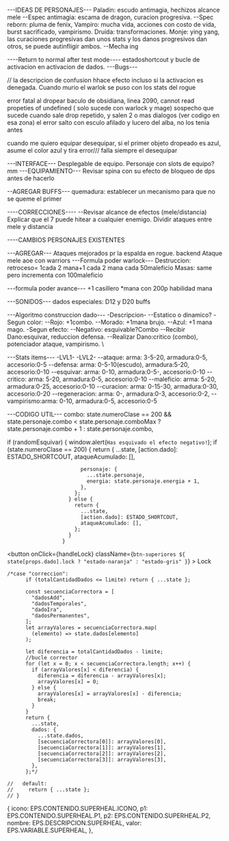---IDEAS DE PERSONAJES---
Paladin: escudo antimagia, hechizos alcance mele
--Espec antimagia: escama de dragon, curacion progresiva.
--Spec reborn: pluma de fenix,
Vampiro: mucha vida, acciones con costo de vida, burst sacrificado, vampirismo.
Druida: transformaciones.
Monje: ying yang, las curaciones progresivas dan unos stats y los danos progresivos dan otros, se puede autinfligir ambos.
--Mecha ing

----Return to normal after test mode----
estadoshortcout y bucle de activacion en activacion de dados.
---Bugs---

// la descripcion de confusion hhace efecto incluso si la activacion es denegada.
Cuando murio el warlok se puso con los stats del rogue

error fatal al dropear baculo de obsidiana, linea 2090, cannot read propeties of undefined ( solo sucede con warlock y mage)
sospecho que sucede cuando sale drop repetido, y salen 2 o mas dialogos (ver codigo en esa zona)
el error salto con esculo afilado y lucero del alba, no los tenia antes

cuando me quiero equipar desequipar, si el primer objeto dropeado es azul, asume el color azul y tira error/// falla siempre el desequipar

---INTERFACE---
Desplegable de equipo.
Personaje con slots de equipo? mm
---EQUIPAMIENTO---
Revisar spina con su efecto de bloqueo de dps antes de hacerlo

--AGREGAR BUFFS---
quemadura: establecer un mecanismo para que no se queme el primer

----CORRECCIONES----
--Revisar alcance de efectos (mele/distancia)
Explicar que el 7 puede hitear a cualquier enemigo.
Dividir ataques entre mele y distancia

----CAMBIOS PERSONAJES EXISTENTES

---AGREGAR---
Ataques mejorados pr la espalda en rogue. backend
Ataque mele aoe con warriors
---Formula poder warlock---
Destruccion: retroceso= 1cada 2 mana+1 cada 2 mana cada 50maleficio
Masas: same pero incrementa con 100maleficio

---formula poder avance--- +1 casillero \*mana con 200p habilidad
mana

---SONIDOS---
dados especiales: D12 y D20
buffs

---Algoritmo construccion dado---
-Descripcion-
--Estatico o dinamico?
-Segun color:
--Rojo: +1combo.
--Morado: +1mana brujo.
--Azul: +1 mana mago.
-Segun efecto:
--Negativo: esquivable?Combo
--Recibir Dano:esquivar, reduccion defensa.
--Realizar Dano:critico (combo), potenciador ataque, vampirismo.
\

---Stats items---
-LVL1-
-LVL2-
--ataque: arma: 3-5-20, armadura:0-5, accesorio:0-5
--defensa: arma: 0-5-10(escudo), armadura:5-20, accesorio:0-10
--esquivar: arma: 0-10, armadura:0-5-, accesorio:0-10
--critico: arma: 5-20, armadura:0-5, accesorio:0-10
--maleficio: arma: 5-20, armadura:0-25, accesorio:0-10
--curacion: arma: 0-15-30, armadura:0-30, accesorio:0-20
--regeneracion: arma: 0-, armadura:0-3, accesorio:0-2,
--vampirismo:arma: 0-10, armadura:0-5, accesorio:0-5

---CODIGO UTIL---
combo:
state.numeroClase == 200 &&
state.personaje.combo < state.personaje.comboMax
? state.personaje.combo + 1
: state.personaje.combo,

if (randomEsquivar) {
window.alert(`Has esquivado el efecto negativo!`);
if (state.numeroClase == 200) {
return {
...state,
[action.dado]: ESTADO_SHORTCOUT,
ataqueAcumulado: [],

                            personaje: {
                              ...state.personaje,
                              energia: state.personaje.energia + 1,
                            },
                          };
                        } else {
                          return {
                            ...state,
                            [action.dado]: ESTADO_SHORTCOUT,
                            ataqueAcumulado: [],
                          };
                        }
                      }

<button
onClick={handleLock}
className={`btn-superiores ${
            state[props.dado].lock ? "estado-naranja" : "estado-gris"
          }`} >
Lock
</button>

    /*case "correccion":
          if (totalCantidadDados <= limite) return { ...state };

          const secuenciaCorrectora = [
            "dadosAdd",
            "dadosTemporales",
            "dadoIra",
            "dadosPermanentes",
          ];
          let arrayValores = secuenciaCorrectora.map(
            (elemento) => state.dados[elemento]
          );

          let diferencia = totalCantidadDados - limite;
          //bucle corrector
          for (let x = 0; x < secuenciaCorrectora.length; x++) {
            if (arrayValores[x] < diferencia) {
              diferencia = diferencia - arrayValores[x];
              arrayValores[x] = 0;
            } else {
              arrayValores[x] = arrayValores[x] - diferencia;
              break;
            }
          }
          return {
            ...state,
            dados: {
              ...state.dados,
              [secuenciaCorrectora[0]]: arrayValores[0],
              [secuenciaCorrectora[1]]: arrayValores[1],
              [secuenciaCorrectora[2]]: arrayValores[2],
              [secuenciaCorrectora[3]]: arrayValores[3],
            },
          };*/

    //   default:
    //     return { ...state };
    // }

{
icono: EPS.CONTENIDO.SUPERHEAL.ICONO,
p1: EPS.CONTENIDO.SUPERHEAL.P1,
p2: EPS.CONTENIDO.SUPERHEAL.P2,
nombre: EPS.DESCRIPCION.SUPERHEAL,
valor: EPS.VARIABLE.SUPERHEAL,
},
